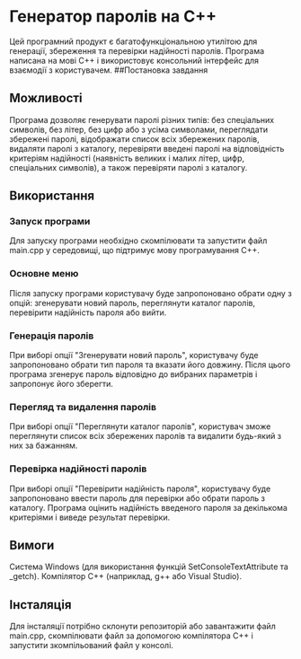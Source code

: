 # Генератор паролів на С++
Цей програмний продукт є багатофункціональною утилітою для генерації, збереження та перевірки надійності паролів. Програма написана на мові C++ і використовує консольний інтерфейс для взаємодії з користувачем.
##Постановка завдання
## Можливості
Програма дозволяє генерувати паролі різних типів: без спеціальних символів, без літер, без цифр або з усіма символами, переглядати збережені паролі, відображати список всіх збережених паролів, видаляти паролі з каталогу, перевіряти введені паролі на відповідність критеріям надійності (наявність великих і малих літер, цифр, спеціальних символів), а також перевіряти паролі з каталогу.
## Використання
### Запуск програми
Для запуску програми необхідно скомпілювати та запустити файл main.cpp у середовищі, що підтримує мову програмування C++.
### Основне меню
Після запуску програми користувачу буде запропоновано обрати одну з опцій: згенерувати новий пароль, переглянути каталог паролів, перевірити надійність пароля або вийти.
### Генерація паролів
При виборі опції "Згенерувати новий пароль", користувачу буде запропоновано обрати тип пароля та вказати його довжину. Після цього програма згенерує пароль відповідно до вибраних параметрів і запропонує його зберегти.
### Перегляд та видалення паролів
При виборі опції "Переглянути каталог паролів", користувач зможе переглянути список всіх збережених паролів та видалити будь-який з них за бажанням.
### Перевірка надійності паролів
При виборі опції "Перевірити надійність пароля", користувачу буде запропоновано ввести пароль для перевірки або обрати пароль з каталогу. Програма оцінить надійність введеного пароля за декількома критеріями і виведе результат перевірки.
## Вимоги
Система Windows (для використання функцій SetConsoleTextAttribute та _getch). Компілятор C++ (наприклад, g++ або Visual Studio).
## Інсталяція
Для інсталяції потрібно склонути репозиторій або завантажити файл main.cpp, скомпілювати файл за допомогою компілятора C++ і запустити зкомпільований файл у консолі.


